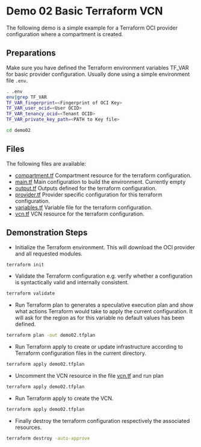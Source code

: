 # **Demo 02** Basic Terraform VCN

The following demo is a simple example for a Terraform OCI provider configuration
where a compartment is created.

## Preparations

Make sure you have defined the Terraform environment variables TF_VAR for basic
provider configuration. Usually done using a simple environment file `.env`.

```bash
. .env
env|grep TF_VAR
TF_VAR_fingerprint=<Fingerprint of OCI Key>
TF_VAR_user_ocid=<User OCID>
TF_VAR_tenancy_ocid=<Tenant OCID>
TF_VAR_private_key_path=<PATH to Key file>

cd demo02
```

## Files

The following files are available:

- [compartment.tf](./compartment.tf) Compartment resource for the terraform configuration.
- [main.tf](./main.tf) Main configuration to build the environment. Currently empty
- [output.tf](./output.tf) Outputs defined for the terraform configuration.
- [provider.tf](./provider.tf) Provider specific configuration for this terraform configuration.
- [variables.tf](./variables.tf) Variable file for the terraform configuration.
- [vcn.tf](./vcn.tf) VCN resource for the terraform configuration.

## Demonstration Steps

- Initialize the Terraform environment. This will download the OCI provider and all
requested modules.

```bash
terraform init
```

- Validate the Terraform configuration e.g. verify whether a configuration is
syntactically valid and internally consistent.

```bash
terraform validate
```

- Run Terraform plan to generates a speculative execution plan and show what
  actions Terraform would take to apply the current configuration. It will ask for
  the region as for this variable no default values has been defined.

```bash
terraform plan -out demo02.tfplan
```

- Run Terraform apply to create or update infrastructure according to Terraform
  configuration files in the current directory.

```bash
terraform apply demo02.tfplan
```

- Uncomment the VCN resource in the file [vcn.tf](./vcn.tf) and run plan

```bash
terraform apply demo02.tfplan
```

- Run Terraform apply to create the VCN.

```bash
terraform apply demo02.tfplan
```

- Finally destroy the terraform configuration respectively the associated resources.

```bash
terraform destroy -auto-approve
```
